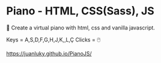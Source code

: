 # Piano - HTML, CSS(Sass), JS
🎹 Create a virtual piano with html, css and vanilla javascript. 

Keys = A,S,D,F,G,H,J,K,,L,Ç
Clicks = 🖱️

https://juanluky.github.io/PianoJS/
